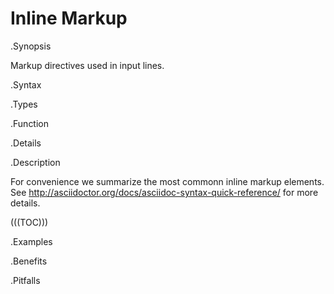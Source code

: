# Inline Markup

.Synopsis

Markup directives used in input lines.

.Syntax

.Types

.Function

.Details

.Description

For convenience we summarize the most commonn inline markup elements.
See http://asciidoctor.org/docs/asciidoc-syntax-quick-reference/ for more details.

(((TOC)))

.Examples

.Benefits

.Pitfalls

